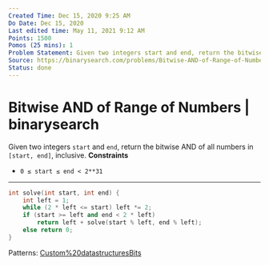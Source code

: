 ```yaml
---
Created Time: Dec 15, 2020 9:25 AM
Do Date: Dec 15, 2020
Last edited time: May 11, 2021 9:12 AM
Points: 1500
Pomos (25 mins): 1
Problem Statement: Given two integers start and end, return the bitwise AND of all numbers in [start, end], inclusive.
Source: https://binarysearch.com/problems/Bitwise-AND-of-Range-of-Numbers
Status: done
---
```


# Bitwise AND of Range of Numbers | binarysearch

Given two integers `start` and `end`, return the bitwise AND of all numbers in `[start, end]`, inclusive.
**Constraints**
- `0 ≤ start ≤ end < 2**31`
---
```cpp
int solve(int start, int end) {
    int left = 1; 
    while (2 * left <= start) left *= 2; 
    if (start >= left and end < 2 * left) 
        return left + solve(start % left, end % left); 
    else return 0; 
}
```
Patterns: [Custom%20datastructures](Custom%20datastructures.md)[Bits](Bits.md)
